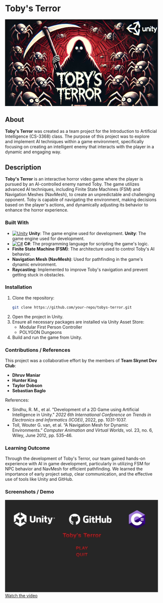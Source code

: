 # Toby's Terror
![Toby's Terror](https://github.com/Dhruvbam/Tobby-s-Terror/blob/main/Images/tt.png)

## About
**Toby's Terror** was created as a team project for the Introduction to Artificial Intelligence (CS-3368) class. The purpose of this project was to explore and implement AI techniques within a game environment, specifically focusing on creating an intelligent enemy that interacts with the player in a dynamic and engaging way.

## Description
**Toby's Terror** is an interactive horror video game where the player is pursued by an AI-controlled enemy named Toby. The game utilizes advanced AI techniques, including Finite State Machines (FSM) and Navigation Meshes (NavMesh), to create an unpredictable and challenging opponent. Toby is capable of navigating the environment, making decisions based on the player's actions, and dynamically adjusting its behavior to enhance the horror experience.

### Built With
- <a href="https://unity.com/" target="_blank" rel="noreferrer"><img src="https://img.shields.io/badge/Unity-100000?style=for-the-badge&logo=unity&logoColor=white" width="36" height="36" alt="Unity" /></a> **Unity**: The game engine used for development.
 **Unity**: The game engine used for development.
- <a href="https://learn.microsoft.com/en-us/dotnet/csharp/" target="_blank" rel="noreferrer"><img src="https://raw.githubusercontent.com/danielcranney/readme-generator/main/public/icons/skills/csharp-colored.svg" width="36" height="36" alt="C#" /></a> **C#**: The programming language for scripting the game's logic.
- **Finite State Machine (FSM)**: The architecture used to control Toby's AI behavior.
- **Navigation Mesh (NavMesh)**: Used for pathfinding in the game's dynamic environment.
- **Raycasting**: Implemented to improve Toby's navigation and prevent getting stuck in obstacles.
 

### Installation
1. Clone the repository:
    ```bash
    git clone https://github.com/your-repo/tobys-terror.git
    ```
2. Open the project in Unity.
3. Ensure all necessary packages are installed via Unity Asset Store:
    - Modular First Person Controller
    - POLYGON Dungeons
4. Build and run the game from Unity.

### Contributions / References
This project was a collaborative effort by the members of **Team Skynet Dev Club**:
- **Dhruv Maniar**
- **Hunter King**
- **Taylor Dobson**
- **Sebastian Baglo**

References:
- Sindhu, R. M., et al. "Development of a 2D Game using Artificial Intelligence in Unity." *2022 6th International Conference on Trends in Electronics and Informatics (ICOEI)*, 2022, pp. 1031-1037.
- Toll, Wouter G. van, et al. “A Navigation Mesh for Dynamic Environments.” *Computer Animation and Virtual Worlds*, vol. 23, no. 6, Wiley, June 2012, pp. 535–46.

### Learning Outcome
Through the development of Toby's Terror, our team gained hands-on experience with AI in game development, particularly in utilizing FSM for NPC behavior and NavMesh for efficient pathfinding. We learned the importance of early project setup, clear communication, and the effective use of tools like Unity and GitHub.

### Screenshots / Demo
![Screenshot 1](https://github.com/Dhruvbam/Tobby-s-Terror/blob/main/Images/tt.jpg)
<br/>
[Watch the video](https://github.com/Dhruvbam/Tobby-s-Terror/blob/main/Images/AIPres2Demo1.mp4)

